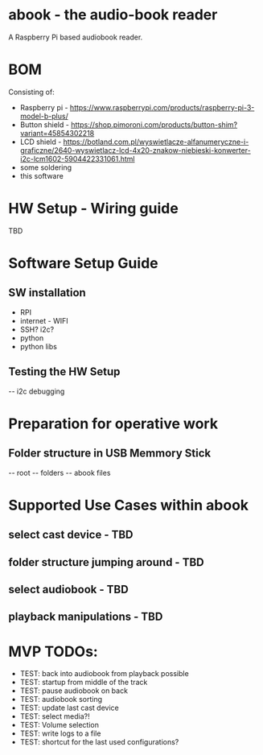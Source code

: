 # abook - the audio-book reader
A Raspberry Pi based audiobook reader.

# BOM
Consisting of:
- Raspberry pi - https://www.raspberrypi.com/products/raspberry-pi-3-model-b-plus/
- Button shield - https://shop.pimoroni.com/products/button-shim?variant=45854302218
- LCD shield - https://botland.com.pl/wyswietlacze-alfanumeryczne-i-graficzne/2640-wyswietlacz-lcd-4x20-znakow-niebieski-konwerter-i2c-lcm1602-5904422331061.html
- some soldering
- this software

# HW Setup - Wiring guide

TBD

# Software Setup Guide

## SW installation

- RPI
- internet - WIFI
- SSH? i2c?
- python
- python libs

## Testing the HW Setup

-- i2c debugging

# Preparation for operative work

## Folder structure in USB Memmory Stick

-- root
-- folders
-- abook files

# Supported Use Cases within abook

## select cast device - TBD
## folder structure jumping around - TBD
## select audiobook - TBD
## playback manipulations - TBD

# MVP TODOs:
- TEST: back into audiobook from playback possible
- TEST: startup from middle of the track
- TEST: pause audiobook on back
- TEST: audiobook sorting
- TEST: update last cast device
- TEST: select media?!
- TEST: Volume selection
- TEST: write logs to a file
- TEST: shortcut for the last used configurations?
